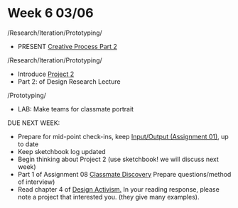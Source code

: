 # Week 6 03/06

/Research/Iteration/Prototyping/
* PRESENT [Creative Process Part 2](creative_process.md)

/Research/Iteration/Prototyping/
* Introduce [Project 2](city_as_site.md)
* Part 2: of Design Research Lecture 

/Prototyping/
* LAB: Make teams for classmate portrait 

DUE NEXT WEEK:
* Prepare for mid-point check-ins, keep [Input/Output (Assignment 01),](constant_inputoutput.md) up to date  
* Keep sketchbook log updated
* Begin thinking about Project 2 (use sketchbook! we will discuss next week)
* Part 1 of Assignment 08 [Classmate Discovery](classmate_discovery.md) Prepare questions/method of interview)
* Read chapter 4 of [Design Activism.](https://drive.google.com/file/d/1uEY0Yyy1gyc-1jXy_iNnqD05Hq_hSo0L/view?usp=sharing) In your reading response, please note a project that interested you. (they give many examples).


